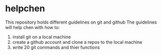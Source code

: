 # helpchen
This repository holds different guidelines on git and github
The guidelines will help chen with how to:
1. install git on a local machine
2. create a github account and clone a repos to the local machine
3. write 20 git commands and thier functions

